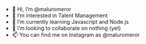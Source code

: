 - 👋 Hi, I’m @maluromeror
- 👀 I’m interested in Talent Management
- 🌱 I’m currently learning Javascript and Node.js
- 💞️ I’m looking to collaborate on nothing (yet)
- 📫 You can find me on Instagram as @maluromeror

<!---
maluromeror/maluromeror is a ✨ special ✨ repository because its `README.md` (this file) appears on your GitHub profile.
You can click the Preview link to take a look at your changes.
--->
